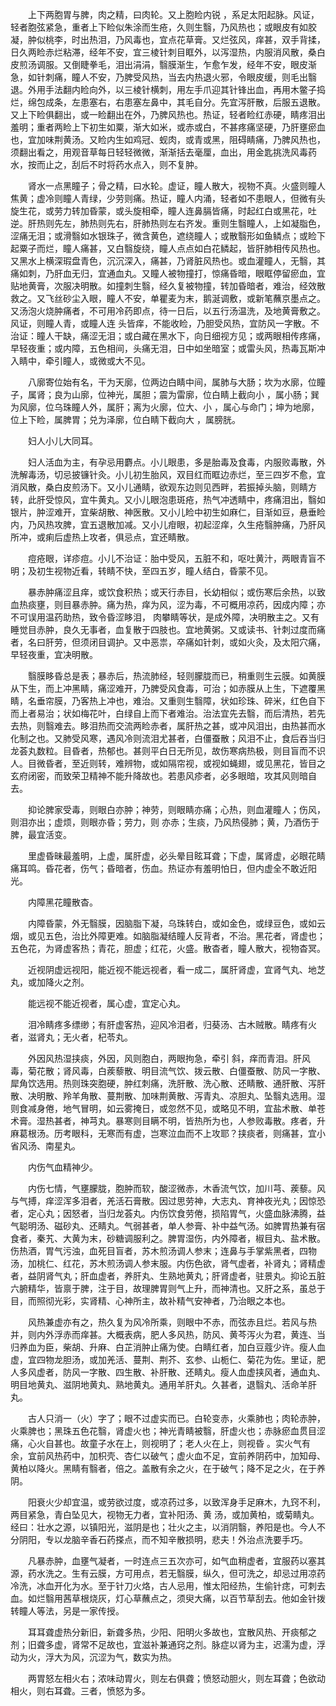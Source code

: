 <!-- { "loadSidebar": true } -->
　　上下两胞胃与脾，肉之精，曰肉轮。又上胞睑内锐 ，系足太阳起脉。风证，轻者胞弦紧急，重者上下睑似朱涂而生疮，久则生翳，乃风热也；或眼皮有如胶凝，肿似桃李，时出热泪，乃风毒也，宜点花草膏。又烂弦风，痒甚，双手背揉，日久两睑赤烂粘滞，经年不安，宜三棱针刺目眶外，以泻湿热，内服消风散，桑白皮煎汤调服。又倒睫拳毛，泪出涓涓，翳膜渐生，乍愈乍发，经年不安，眼皮渐急，如针刺痛，瞳人不安，乃脾受风热，当去内热退火邪，令眼皮缓，则毛出翳退。外用手法翻内睑向外，以三棱针横刺，用左手爪迎其针锋出血，再用木鳖子捣烂，绵包成条，左患塞右，右患塞左鼻中，其毛自分。先宜泻肝散，后服五退散。又上下睑俱翻出，或一睑翻出在外，乃脾风热也。热证，轻者睑红赤硬，睛疼泪出羞明；重者两睑上下初生如粟，渐大如米，或赤或白，不甚疼痛坚硬，乃肝壅瘀血也，宜加味荆黄汤。又睑内生如鸡冠、蚬肉，或青或黑，阻碍睛痛，乃脾风热也，须翻出看之，用观音草每日轻轻微微，渐渐括去毫厘，血出，用金匙挑洗风毒药水，按而止之，刮后不时将药水点入，则不复肿。

　　肾水一点黑瞳子；骨之精，曰水轮。虚证，瞳人散大，视物不真。火盛则瞳人焦黄；虚冷则瞳人青绿，少劳则痛。热证，瞳人内涌，轻者如不患眼人，但微有头旋生花，或劳力转加昏蒙，或头旋相牵，瞳人连鼻膈皆痛，时起红白或黑花，吐逆。肝热则先左，肺热则先右，肝肺热则左右齐发。重则生翳瞳人，上如凝脂色，涩痛无泪；或滑翳如水银珠子，微含黄色，遮绕瞳人；或散翳形如鱼鳞点；或睑下起粟子而烂，瞳人痛甚，又白翳旋绕，瞳人点点如白花鳞起，皆肝肺相传风热也。又黑水上横深瑕盘青色，沉沉深入，痛甚，乃肾脏风热也。或血灌瞳人，无翳，其痛如刺，乃肝血无归，宜通血丸。又瞳人被物撞打，惊痛昏暗，眼眶停留瘀血，宜贴地黄膏，次服决明散。如撞刺生翳，经久复被物撞，转加昏暗者，难治，经效散救之。又飞丝砂尘入眼，瞳人不安，单瞿麦为末，鹅涎调敷，或新笔蘸京墨点之。又汤泡火烧肿痛者，不可用冷药即点，待一日后，以五行汤温洗，及地黄膏敷之。风证，则瞳人青，或瞳人连 头皆痒，不能收睑，乃胆受风热，宜防风一字散。不治证：瞳人干缺，痛涩无泪；或白藏在黑水下，向日细视方见；或两眼相传疼痛，早轻夜重；或内障，五色相间，头痛无泪，日中如坐暗室；或雷头风，热毒瓦斯冲入睛中，牵引瞳人，或微或大不见。

　　八廓寄位始有名，干为天廓，位两边白睛中间，属肺与大肠；坎为水廓，位瞳子，属肾；良为山廓，位神光，属胆；震为雷廓，位白睛上截向小 ，属小肠；巽为风廓，位乌珠瞳人外，属肝；离为火廓，位大、小 ，属心与命门；坤为地廓，位上下睑，属脾胃；兑为泽廓，位白睛下截向大 ，属膀胱。

　　妇人小儿大同耳。

　　妇人活血为主，有孕忌用麝点。小儿眼患，多是胎毒及食毒，内服败毒散，外洗解毒汤，切忌披镰针灸。小儿初生胎风，双目红而眶边赤烂，至三四岁不愈，宜消风散，桑白皮煎汤下。又小儿通睛，欲观东边则见西畔，若振掉头脑，则睛方转，此肝受惊风，宜牛黄丸。又小儿眼泡患斑疮，热气冲透睛中，疼痛泪出，翳如银片，肿涩难开，宜柴胡散、神医散。又小儿睑中初生如麻仁，目渐如豆，悬垂睑内，乃风热攻脾，宜五退散加减。又小儿疳眼，初起涩痒，久生疮翳肿痛，乃肝风所冲，或痢后虚热上攻者，俱忌点，宜还睛散。

　　痘疮眼，详疹痘。小儿不治证：胎中受风，五脏不和，呕吐黄汁，两眼青盲不明；及初生视物近看，转睛不快，至四五岁，瞳人结白，昏蒙不见。

　　暴赤肿痛涩且痒，或饮食积热；或天行赤目，长幼相似；或伤寒后余热，以致血热痰壅，则目暴赤肿。痛为热，痒为风，涩为毒，不可概用凉药，因成内障；亦不可误用温药助热，致令昏涩眵泪， 肉攀睛等状，是成外障，决明散主之。又有睡觉目赤肿，良久无事者，血复散于四肢也。宜地黄粥。又或读书、针刺过度而痛者，名曰肝劳，但须闭目调护。又中恶祟，卒痛如针刺，或如火灸，及太阳穴痛，早轻夜重，宜决明散。

　　翳膜眵昏总是表；暴赤后，热流肺经，轻则朦胧而已，稍重则生云膜。如黄膜从下生，而上冲黑睛，痛涩难开，乃脾受风食毒，可治；如赤膜从上生，下遮覆黑睛，名垂帘膜，乃客热上冲也，难治。又重则生翳障，状如珍珠、碎米，红色自下而上者易治；状如梅花叶，白绿自上而下者难治。治法宜先去翳，而后清热，若先去热，则翳难去。眵泪热而交流两睑赤者，属肝热之甚，或冲风泪出，由热甚而水化制之也。又肺受风寒，遇风冷则流泪尤甚者，白僵蚕散；风泪不止，食后吞当归龙荟丸数粒。目昏者，热郁也。甚则平白日无所见，故伤寒病热极，则目盲而不识人。目微昏者，至近则转，难辨物，或如隔帘视，或视如蝇翅，或见黑花，皆目之玄府闭密，而致荣卫精神不能升降故也。若患风疹者，必多眼暗，攻其风则暗自去。

　　抑论脾家受毒，则眼白亦肿；神劳，则眼睛亦痛；心热，则血灌瞳人；伤风，则泪亦出；虚烦，则眼亦昏；劳力，则 亦赤；生痰，乃风热侵肺；黄，乃酒伤于脾，最宜活变。

　　里虚昏昧最羞明，上虚，属肝虚，必头晕目眩耳聋；下虚，属肾虚，必眼花睛痛耳鸣。昏花者，伤气；昏暗者，伤血。热证亦有羞明怕日，但内虚全不敢近阳光。

　　内障黑花瞳散杳。

　　内障昏蒙，外无翳膜，因脑脂下凝，乌珠转白，或如金色，或绿豆色，或如云烟，或见五色，治比外障更难。如脑脂凝结瞳人反背者，不治。黑花者，肾虚也；五色花，为肾虚客热；青花，胆虚；红花，火盛。散杳者，瞳人散大，视物杳冥。

　　近视阴虚远视阳，能近视不能远视者，看一成二，属肝肾虚，宜肾气丸、地芝丸，或加降火之剂。

　　能远视不能近视者，属心虚，宜定心丸。

　　泪冷睛疼多缥缈；有肝虚客热，迎风冷泪者，归葵汤、古木贼散。睛疼有火者，滋肾丸；无火者，杞苓丸。

　　外因风热湿挟痰，外因，风则胞白，两眼拘急，牵引 斜，痒而青泪。肝风毒，菊花散；肾风毒，白蒺藜散、明目流气饮、拨云散、白僵蚕散、防风一字散、犀角饮选用。热则珠突胞硬，肿红刺痛，洗肝散、洗心散、还睛散、通肝散、泻肝散、决明散、羚羊角散、蔓荆散、加味荆黄散、泻青丸、凉胆丸、坠翳丸选用。湿则食减身倦，地气冒明，如云雾掩日，或忽然不见，或略见不明，宜盐术散、单苍术膏。湿热甚者，神芎丸。暴寒则目瞒不明，皆热所为也，人参败毒散。疼者，升麻葛根汤。历考眼科，无寒而有虚，岂寒泣血而不上攻耶？挟痰者，则痛甚，宜小省风汤、南星丸。

　　内伤气血精神少。

　　内伤七情，气壅朦胧，胞肿而软，酸涩微赤，木香流气饮，加川芎、蒺藜。风与气搏，痒涩浑多泪者，羌活石膏散。因过思劳神，大志丸、育神夜光丸；因惊恐者，定心丸；因怒者，当归龙荟丸。内伤饮食劳倦，损陷胃气，火盛血脉沸腾，益气聪明汤、磁砂丸、还睛丸。气弱甚者，单人参膏、补中益气汤。如脾胃热兼有宿食者，秦艽、大黄为末，砂糖调服利之。脾胃湿伤，内外障者，椒目丸、盐术散。伤热酒，胃气污浊，血死目盲者，苏木煎汤调人参末；连鼻与手掌紫黑者，四物汤，加桃仁、红花，苏木煎汤调人参末服。内伤色欲，肾气虚者，补肾丸；肾精虚者，益阴肾气丸；肝血虚者，养肝丸、生熟地黄丸；肝肾虚者，驻景丸。抑论五脏六腑精华，皆禀于脾，注于目，故理脾胃则气上升，而神清也。又肝之系，虽总于目，而照彻光彩，实肾精、心神所主，故补精气安神者，乃治眼之本也。

　　风热兼虚亦有之，热久复为风冷所乘，则眼中不赤，而弦赤且烂。若风与热并，则内外浮赤而痒甚。大概表病，肥人多风热，防风、黄芩泻火为君，黄连、当归养血为臣，柴胡、升麻、白芷消肿止痛为使。白睛红者，加白豆蔻少许。瘦人血虚，宜四物龙胆汤，或加羌活、蔓荆、荆芥、玄参、山栀仁、菊花为佐。里证，肥人多风虚者，防风一字散、四生散、补肝散、还睛丸。瘦人血虚挟风者，通血丸、明目地黄丸、滋阴地黄丸、熟地黄丸。通用羊肝丸。久甚者，退翳丸、活命羊肝丸。

　　古人只消一（火）字了；眼不过虚实而已。白轮变赤，火乘肺也；肉轮赤肿，火乘脾也；黑珠五色花翳，肾虚火也；神光青睛被翳，肝虚火也；赤脉瘀血贯目涩痛，心火自甚也。故童子水在上，则视明了；老人火在上，则视昏 。实火气有余，宜前风热药中，加枳壳、杏仁以破气；虚火血不足，宜前养阴药中，加知母、黄柏以降火。黑睛有翳者，倍之。盖散有余之火，在于破气；降不足之火，在于养阴。

　　阳衰火少却宜温，或劳欲过度，或凉药过多，以致浑身手足麻木，九窍不利，两目紧急，青白坠见大，视物无力者，宜补阳汤、黄 汤，或加黄柏，或菊睛丸。经曰：壮水之源，以镇阳光，滋阴是也；壮火之主，以消阴翳，养阳是也。今人不分阴阳，专以龙脑辛香石药搽点，而不知辛散损明，悲夫！外治点洗要手巧。

　　凡暴赤肿，血壅气凝者，一时连点三五次亦可，如气血稍虚者，宜服药以塞其源，药水洗之。生有云膜，方可用点，若无翳膜，纵久，但可洗之，却忌过用凉药冷洗，冰血开化为水。至于针刀火烙，古人忌用，惟太阳经热，生偷针痣，可刺去血。如烂翳用茜草根烧灰，灯心草蘸点之，须臾大痛，以百节草刮去。他如金针拨转瞳人等法，另是一家传授。

　　耳耳聋虚热分新旧，新聋多热，少阳、阳明火多故也，宜散风热、开痰郁之剂；旧聋多虚，肾常不足故也，宜滋补兼通窍之剂。脉症以肾为主，迟濡为虚，浮动为火，浮大为风，沉涩为气，数实为热。

　　两胃怒左相火右；浓味动胃火，则左右俱聋；愤怒动胆火，则左耳聋；色欲动相火，则右耳聋。三者，愤怒为多。

